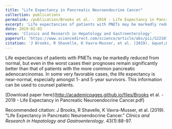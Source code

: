 ```yaml
---
title: "Life Expectancy in Pancreatic Neuroendocrine Cancer"
collection: publications
permalink: /publication/Brooks et al. - 2019 - Life Expectancy in Pancreatic Neuroendocrine Cancer
excerpt: 'Life expectancies of patients with PNETs may be markedly reduced from normal, but even in the worst cases their prognoses remain significantly better than that of patients with the more common pancreatic adenocarcinomas. In some very favorable cases, the life expectancy is near-normal, especially amongst 1- and 5-year survivors. This information can be used to counsel patients.'
date: 2019-02-01
venue: 'Clinics and Research in Hepatology and Gastroenterology'
paperurl: 'https://www.sciencedirect.com/science/article/abs/pii/S2210740118301517'
citation: 'J Brooks, R Shavelle, K Vavra-Musser, et al. (2019). &quot;Life Expectancy in Pancreatic Neuroendocrine Cancer.&quot; <i>Clinics and Research in Hepatology and Gastroenterology</i>. 43(1):88-97.'
---
```

Life expectancies of patients with PNETs may be markedly reduced from normal, but even in the worst cases their prognoses remain significantly better than that of patients with the more common pancreatic adenocarcinomas. In some very favorable cases, the life expectancy is near-normal, especially amongst 1- and 5-year survivors. This information can be used to counsel patients.

[Download paper here](http://academicpages.github.io/files/Brooks et al. - 2019 - Life Expectancy in Pancreatic Neuroendocrine Cancer.pdf)

Recommended citation: J Brooks, R Shavelle, K Vavra-Musser, et al. (2019). "Life Expectancy in Pancreatic Neuroendocrine Cancer." <i>Clinics and Research in Hepatology and Gastroenterology</i>. 43(1):88-97.
